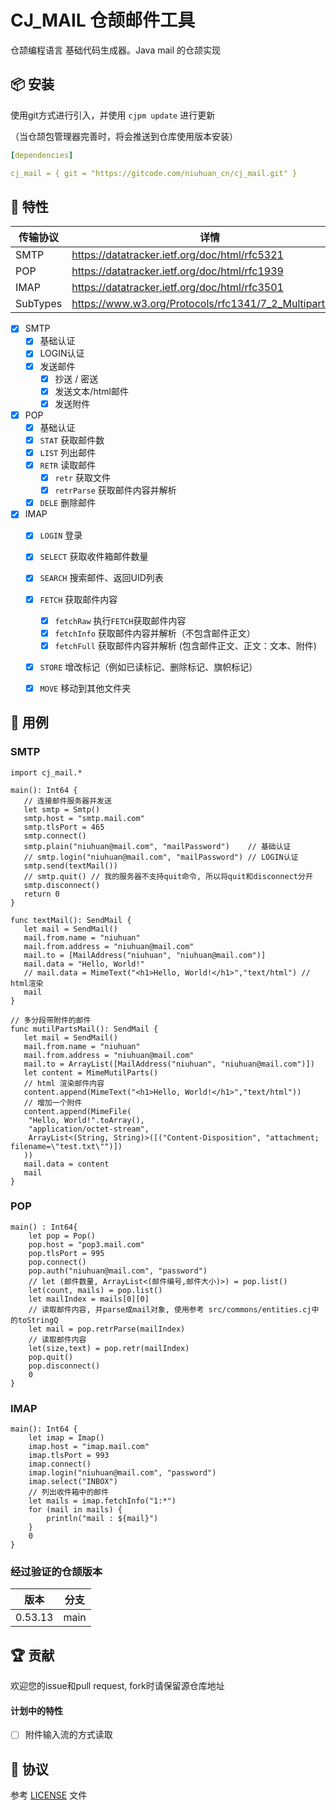 CJ_MAIL 仓颉邮件工具
=====================

仓颉编程语言 基础代码生成器。Java mail 的仓颉实现

## 📦 安装

使用git方式进行引入，并使用 `cjpm update` 进行更新

（当仓颉包管理器完善时，将会推送到仓库使用版本安装）

```yaml
[dependencies]

cj_mail = { git = "https://gitcode.com/niuhuan_cn/cj_mail.git" }
```


## 📖 特性

| 传输协议 | 详情 |
| -- | -- |
| SMTP | https://datatracker.ietf.org/doc/html/rfc5321 |
| POP | https://datatracker.ietf.org/doc/html/rfc1939 |
| IMAP | https://datatracker.ietf.org/doc/html/rfc3501 |
| SubTypes | https://www.w3.org/Protocols/rfc1341/7_2_Multipart.html |

- [x] SMTP
    - [x] 基础认证
    - [x] LOGIN认证
    - [x] 发送邮件
        - [x] 抄送 / 密送
        - [x] 发送文本/html邮件
        - [x] 发送附件
- [x] POP
    - [x] 基础认证
    - [x] `STAT` 获取邮件数
    - [x] `LIST` 列出邮件
    - [x] `RETR` 读取邮件
        - [x] `retr` 获取文件
        - [x] `retrParse` 获取邮件内容并解析
    - [x] `DELE` 删除邮件
- [x] IMAP
    - [x] `LOGIN` 登录
    - [x] `SELECT` 获取收件箱邮件数量
    - [x] `SEARCH` 搜索邮件、返回UID列表
    - [x] `FETCH` 获取邮件内容
        - [x] `fetchRaw` 执行`FETCH`获取邮件内容
        - [x] `fetchInfo` 获取邮件内容并解析（不包含邮件正文）
        - [x] `fetchFull` 获取邮件内容并解析 (包含邮件正文、正文：文本、附件)
    - [x] `STORE` 增改标记（例如已读标记、删除标记、旗帜标记）
    - [x] `MOVE` 移动到其他文件夹


## 🔖 用例

### SMTP

```cangjie
import cj_mail.*

main(): Int64 {
   // 连接邮件服务器并发送
   let smtp = Smtp()
   smtp.host = "smtp.mail.com"
   smtp.tlsPort = 465
   smtp.connect()
   smtp.plain("niuhuan@mail.com", "mailPassword")    // 基础认证
   // smtp.login("niuhuan@mail.com", "mailPassword") // LOGIN认证
   smtp.send(textMail())
   // smtp.quit() // 我的服务器不支持quit命令, 所以将quit和disconnect分开
   smtp.disconnect()
   return 0
}

func textMail(): SendMail {
   let mail = SendMail()
   mail.from.name = "niuhuan"
   mail.from.address = "niuhuan@mail.com"
   mail.to = [MailAddress("niuhuan", "niuhuan@mail.com")]
   mail.data = "Hello, World!"
   // mail.data = MimeText("<h1>Hello, World!</h1>","text/html") // html渲染
   mail
}

// 多分段带附件的邮件
func mutilPartsMail(): SendMail {
   let mail = SendMail()
   mail.from.name = "niuhuan"
   mail.from.address = "niuhuan@mail.com"
   mail.to = ArrayList([MailAddress("niuhuan", "niuhuan@mail.com")])
   let content = MimeMutilParts()
   // html 渲染邮件内容
   content.append(MimeText("<h1>Hello, World!</h1>","text/html")) 
   // 增加一个附件
   content.append(MimeFile(
    "Hello, World!".toArray(),
    "application/octet-stream",
    ArrayList<(String, String)>([("Content-Disposition", "attachment; filename=\"test.txt\"")])
   ))
   mail.data = content
   mail
}
```

### POP

```cangjie
main() : Int64{
    let pop = Pop()
    pop.host = "pop3.mail.com"  
    pop.tlsPort = 995
    pop.connect()  
    pop.auth("niuhuan@mail.com", "password")
    // let (邮件数量, ArrayList<(邮件编号,邮件大小)>) = pop.list()
    let(count, mails) = pop.list()  
    let mailIndex = mails[0][0]
    // 读取邮件内容, 并parse成mail对象, 使用参考 src/commons/entities.cj中的toStringQ
    let mail = pop.retrParse(mailIndex) 
    // 读取邮件内容 
    let(size,text) = pop.retr(mailIndex) 
    pop.quit()
    pop.disconnect()
    0
}
```

### IMAP

```cangjie
main(): Int64 {
    let imap = Imap()
    imap.host = "imap.mail.com"  
    imap.tlsPort = 993
    imap.connect()
    imap.login("niuhuan@mail.com", "password")
    imap.select("INBOX")
    // 列出收件箱中的邮件
    let mails = imap.fetchInfo("1:*")
    for (mail in mails) { 
        println("mail : ${mail}")
    }
    0
}
```

### 经过验证的仓颉版本

| 版本 | 分支 | 
| -- | -- |
| 0.53.13 | main |

## 🏆 贡献

欢迎您的issue和pull request, fork时请保留源仓库地址

#### 计划中的特性

- [ ] 附件输入流的方式读取

## 📕 协议

参考 [LICENSE](LICENSE) 文件

